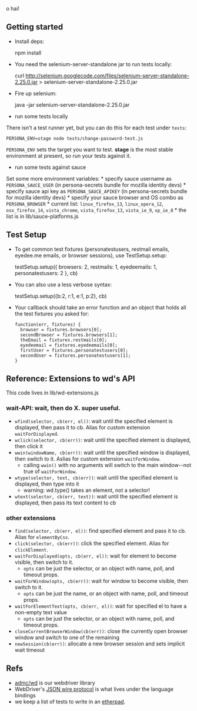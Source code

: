 o hai!

## Getting started

* Install deps:

    npm install

* You need the selenium-server-standalone jar to run tests locally:

   curl http://selenium.googlecode.com/files/selenium-server-standalone-2.25.0.jar > selenium-server-standalone-2.25.0.jar

* Fire up selenium:

    java -jar selenium-server-standalone-2.25.0.jar

* run some tests locally

There isn't a test runner yet, but you can do this for each test under `tests`:

    PERSONA_ENV=stage node tests/change-password-test.js

`PERSONA_ENV` sets the target you want to test. **stage** is the most stable environment at present, so run your tests against it.
    
* run some tests against sauce

Set some more environment variables:
    * specify sauce username as `PERSONA_SAUCE_USER` (in persona-secrets bundle for mozilla identity devs)
    * specify sauce api key as `PERSONA_SAUCE_APIKEY` (in persona-secrets bundle for mozilla identity devs)
    * specify your sauce browser and OS combo as `PERSONA_BROWSER`
        * current list: `linux_firefox_13`, `linux_opera_12`, `osx_firefox_14`, `vista_chrome`, `vista_firefox_13`, `vista_ie_9`, `xp_ie_8`
        * the list is in lib/sauce-platforms.js

## Test Setup

* To get common test fixtures (personatestusers, restmail emails, eyedee.me emails, or browser sessions), use TestSetup.setup:

    testSetup.setup({ browsers: 2, restmails: 1, eyedeemails: 1, personatestusers: 2 }, cb)

* You can also use a less verbose syntax:

    testSetup.setup({b:2, r:1, e:1, p:2}, cb)

* Your callback should take an error function and an object that holds all the test fixtures you asked for:

      function(err, fixtures) {
        browser = fixtures.browsers[0];
        secondBrowser = fixtures.browsers[1];
        theEmail = fixtures.restmails[0];
        eyedeemail = fixtures.eyedeemails[0];
        firstUser = fixtures.personatestusers[0];
        secondUser = fixtures.personatestusers[1];
      }


## Reference: Extensions to wd's API

This code lives in lib/wd-extensions.js

### wait-API: wait, then do X. super useful.

* `wfind(selector, cb(err, el))`: wait until the specified element is displayed, then pass it to cb. Alias for custom extension `waitForDisplayed`.
* `wclick(selector, cb(err))`: wait until the specified element is displayed, then click it
* `wwin(windowName, cb(err))`: wait until the specified window is displayed, then switch to it. Aslias for custom extension `waitForWindow`.
  * calling `wwin()` with no arguments will switch to the main window--not true of `waitForWindow`.
* `wtype(selector, text, cb(err))`: wait until the specified element is displayed, then type into it
  * warning: wd.type() takes an element, not a selector!
* `wtext(selector, cb(err, text))`: wait until the specified element is displayed, then pass its text content to cb

### other extensions

* `find(selector, cb(err, el))`: find specified element and pass it to cb. Alias for `elementByCss`.
* `click(selector, cb(err))`: click the specified element. Alias for `clickElement`.
* `waitForDisplayed(opts, cb(err, el))`: wait for element to become visible, then switch to it.
  * `opts` can be just the selector, or an object with name, poll, and timeout props.
* `waitForWindow(opts, cb(err))`: wait for window to become visible, then switch to it.
  * `opts` can be just the name, or an object with name, poll, and timeout props.
* `waitForElementText(opts, cb(err, el))`: wait for specified el to have a non-empty text value
  * `opts` can be just the selector, or an object with name, poll, and timeout props.
* `closeCurrentBrowserWindow(cb(err))`: close the currently open browser window and switch to one of the remaining
* `newSession(cb(err))`: allocate a new browser session and sets implicit wait timeout

## Refs

* [admc/wd](https://github.com/admc/wd) is our webdriver library
* WebDriver's [JSON wire protocol](http://code.google.com/p/selenium/wiki/JsonWireProtocol#/session/:sessionId/timeouts/implicit_wait) is what lives under the language bindings
* we keep a list of tests to write in an [etherpad](https://id.etherpad.mozilla.org/test-automation-spec).
